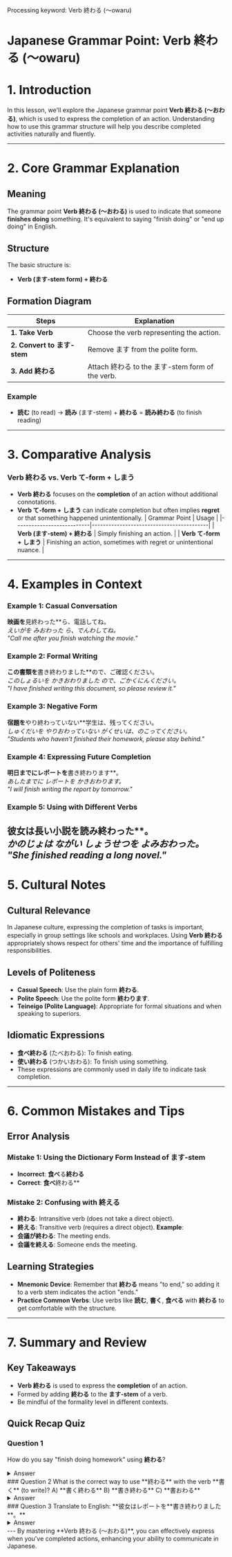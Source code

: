 Processing keyword: Verb 終わる (〜owaru)
# Japanese Grammar Point: Verb 終わる (〜owaru)
# 1. Introduction
In this lesson, we'll explore the Japanese grammar point **Verb 終わる (〜おわる)**, which is used to express the completion of an action. Understanding how to use this grammar structure will help you describe completed activities naturally and fluently.

---
# 2. Core Grammar Explanation
## Meaning
The grammar point **Verb 終わる (〜おわる)** is used to indicate that someone **finishes doing** something. It's equivalent to saying "finish doing" or "end up doing" in English.
## Structure
The basic structure is:
- **Verb (ます-stem form) + 終わる**
## Formation Diagram
| Steps             | Explanation                                   |
|-------------------|-----------------------------------------------|
| **1. Take Verb**  | Choose the verb representing the action.      |
| **2. Convert to ます-stem** | Remove ます from the polite form.           |
| **3. Add 終わる**    | Attach 終わる to the ます-stem form of the verb. |
### Example
- **読む** (to read) → **読み** (ます-stem) + **終わる** = **読み終わる** (to finish reading)
---
# 3. Comparative Analysis
### Verb 終わる vs. Verb て-form + しまう
- **Verb 終わる** focuses on the **completion** of an action without additional connotations.
- **Verb て-form + しまう** can indicate completion but often implies **regret** or that something happened unintentionally.
| Grammar Point             | Usage                                    |
|---------------------------|------------------------------------------|
| **Verb (ます-stem) + 終わる**      | Simply finishing an action.             |
| **Verb て-form + しまう**        | Finishing an action, sometimes with regret or unintentional nuance. |
---
# 4. Examples in Context
### Example 1: Casual Conversation
**映画を**見終わった**ら、電話してね。  
*えいがを みおわった ら、でんわしてね。*  
*"Call me after you finish watching the movie."*
### Example 2: Formal Writing
**この書類を**書き終わりました**ので、ご確認ください。  
*このしょるいを かきおわりました ので、ごかくにんください。*  
*"I have finished writing this document, so please review it."*
### Example 3: Negative Form
**宿題を**やり終わっていない**学生は、残ってください。  
*しゅくだいを やりおわっていない がくせいは、のこってください。*  
*"Students who haven't finished their homework, please stay behind."*
### Example 4: Expressing Future Completion
**明日までにレポートを**書き終わります**。  
*あしたまでに レポートを かきおわります。*  
*"I will finish writing the report by tomorrow."*
### Example 5: Using with Different Verbs
**彼女は長い小説を**読み終わった**。  
*かのじょは ながい しょうせつを よみおわった。*  
*"She finished reading a long novel."*
---
# 5. Cultural Notes
## Cultural Relevance
In Japanese culture, expressing the completion of tasks is important, especially in group settings like schools and workplaces. Using **Verb 終わる** appropriately shows respect for others' time and the importance of fulfilling responsibilities.
## Levels of Politeness
- **Casual Speech**: Use the plain form **終わる**.
- **Polite Speech**: Use the polite form **終わります**.
- **Teineigo (Polite Language)**: Appropriate for formal situations and when speaking to superiors.
## Idiomatic Expressions
- **食べ終わる** (たべおわる): To finish eating.
- **使い終わる** (つかいおわる): To finish using something.
- These expressions are commonly used in daily life to indicate task completion.
---
# 6. Common Mistakes and Tips
## Error Analysis
### Mistake 1: Using the Dictionary Form Instead of ます-stem
- **Incorrect**: **食べ**る**終わる**  
- **Correct**: **食べ**終わる**
### Mistake 2: Confusing with **終える**
- **終わる**: Intransitive verb (does not take a direct object).  
- **終える**: Transitive verb (requires a direct object).
**Example**:
- **会議が終わる**: The meeting ends.
- **会議を終える**: Someone ends the meeting.
## Learning Strategies
- **Mnemonic Device**: Remember that **終わる** means "to end," so adding it to a verb stem indicates the action "ends."
- **Practice Common Verbs**: Use verbs like **読む**, **書く**, **食べる** with **終わる** to get comfortable with the structure.
---
# 7. Summary and Review
## Key Takeaways
- **Verb 終わる** is used to express the **completion** of an action.
- Formed by adding **終わる** to the **ます-stem** of a verb.
- Be mindful of the formality level in different contexts.
## Quick Recap Quiz
### Question 1
How do you say "finish doing homework" using **終わる**?
<details>
<summary>Answer</summary>
**宿題を**やり終わる**  
*しゅくだいを やりおわる*
</details>
### Question 2
What is the correct way to use **終わる** with the verb **書く** (to write)?
A) **書く終わる**  
B) **書き終わる**  
C) **書おわる**
<details>
<summary>Answer</summary>
**B) 書き終わる**
</details>
### Question 3
Translate to English: **彼女はレポートを**書き終わりました**。**
<details>
<summary>Answer</summary>
"She has finished writing the report."
</details>
---
By mastering **Verb 終わる (〜おわる)**, you can effectively express when you've completed actions, enhancing your ability to communicate in Japanese.
